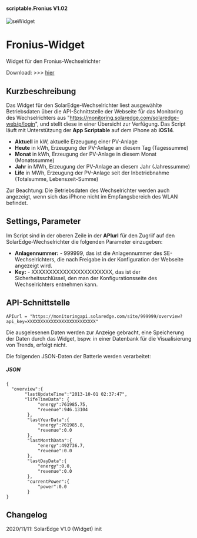 #### scriptable.Fronius V1.02
![seWidget](froni.jpeg)

# Fronius-Widget
Widget für den Fronius-Wechselrichter

Download: >>> [hier](SolarEdgeV1.0.js)

## Kurzbeschreibung
Das Widget für den SolarEdge-Wechselrichter liest ausgewählte Betriebsdaten über die API-Schnittstelle der Webseite für das Monitoring des Wechselrichters aus 
"https://monitoring.solaredge.com/solaredge-web/p/login", und stellt diese in einer Übersicht zur Verfügung. 
Das Script läuft mit Unterstützung der **App Scriptable** auf dem iPhone ab **iOS14**.

- **Aktuell** in kW, aktuelle Erzeugung einer PV-Anlage
- **Heute** in kWh, Erzeugung der PV-Anlage an diesem Tag (Tagessumme)
- **Monat** in kWh, Erzeugung der PV-Anlage in diesem Monat (Monatssumme)
- **Jahr** in MWh, Erzeugung der PV-Anlage an diesem Jahr (Jahressumme)
- **Life** in MWh, Erzeugung der PV-Anlage seit der Inbetriebnahme (Totalsumme, Lebenszeit-Summe)

Zur Beachtung: Die Betriebsdaten des Wechselrichter werden auch angezeigt, wenn sich das iPhone nicht im Empfangsbereich des WLAN befindet.

## Settings, Parameter
Im Script sind in der oberen Zeile in der **APIurl** für den Zugriif auf den SolarEdge-Wechselrichter die folgenden Parameter einzugeben:

- **Anlagennummer:** - 999999, das ist die Anlagennummer des SE-Wechselrichters, die nach Freigabe in der Konfiguration der Webseite angezeigt wird.
- **Key:** - XXXXXXXXXXXXXXXXXXXXXXX, das ist der Sicherheitsschlüssel, den man der Konfigurationsseite des Wechselrichters entnehmen kann.

## API-Schnittstelle

````APIurl = "https://monitoringapi.solaredge.com/site/999999/overview?api_key=XXXXXXXXXXXXXXXXXXXXXXXXXX"````

Die ausgelesenen Daten werden zur Anzeige gebracht, eine Speicherung der Daten durch das Widget, bspw. in einer Datenbank für die Visualisierung von Trends, erfolgt nicht.

Die folgenden JSON-Daten der Batterie werden verarbeitet:

##### JSON

````
{
  "overview":{
       "lastUpdateTime":"2013-10-01 02:37:47", 
       "lifeTimeData": {
            "energy":761985.75,
            "revenue":946.13104 
        },
        "lastYearData":{ 
            "energy":761985.8, 
            "revenue":0.0
        },
        "lastMonthData":{
            "energy":492736.7,
            "revenue":0.0
        },
        "lastDayData":{
            "energy":0.0,
            "revenue":0.0 
        },
        "currentPower":{
            "power":0.0
        }
}
````
## Changelog

2020/11/11: SolarEdge V1.0 (Widget) init

